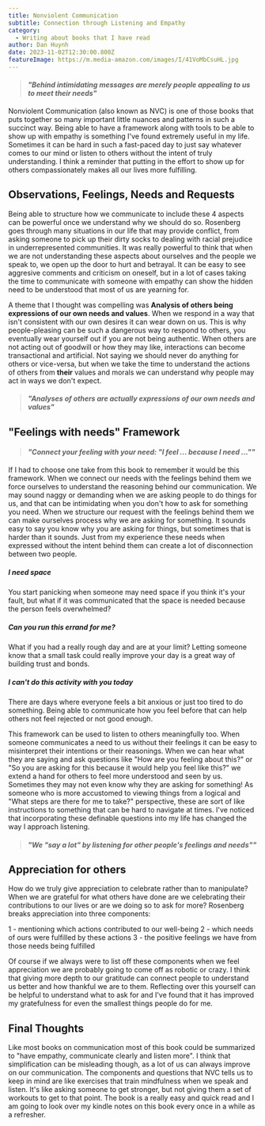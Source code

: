 ```yaml
---
title: Nonviolent Communication
subtitle: Connection through Listening and Empathy
category:
  - Writing about books that I have read
author: Dan Huynh
date: 2023-11-02T12:30:00.800Z
featureImage: https://m.media-amazon.com/images/I/41VoMbCsuHL.jpg
---
```


> #### *"Behind intimidating messages are merely people appealing to us to meet their needs"*

Nonviolent Communication (also known as NVC) is one of those books that puts together so many important little nuances and patterns in such a succinct way. Being able to have a framework along with tools to be able to show up with empathy is something I've found extremely useful in my life. Sometimes it can be hard in such a fast-paced day to just say whatever comes to our mind or listen to others without the intent of truly understanding. I think a reminder that putting in the effort to show up for others compassionately makes all our lives more fulfilling. 



## Observations, Feelings, Needs and Requests
Being able to structure how we communicate to include these 4 aspects can be powerful once we understand why we should do so. Rosenberg goes through many situations in our life that may provide conflict, from asking someone to pick up their dirty socks to dealing with racial prejudice in underrepresented communities. It was really powerful to think that when we are not understanding these aspects about ourselves and the people we speak to, we open up the door to hurt and betrayal. It can be easy to see aggresive comments and criticism on oneself, but in a lot of cases taking the time to communicate with someone with empathy can show the hidden need to be understood that most of us are yearning for. 

A theme that I thought was compelling was **Analysis of others being expressions of our own needs and values**. When we respond in a way that isn't consistent with our own desires it can wear down on us. This is why people-pleasing can be such a dangerous way to respond to others, you eventually wear yourself out if you are not being authentic. When others are not acting out of goodwill or how they may like, interactions can become transactional and artificial. Not saying we should never do anything for others or vice-versa, but when we take the time to understand the actions of others from **their** values and morals we can understand why people may act in ways we don't expect. 

> #### *"Analyses of others are actually expressions of our own needs and values"*

## "Feelings with needs" Framework

> #### *"Connect your feeling with your need: "I feel ... because I need ...""*

If I had to choose one take from this book to remember it would be this framework. When we connect our needs with the feelings behind them we force ourselves to understand the reasoning behind our communication. We may sound naggy or demanding when we are asking people to do things for us, and that can be intimidating when you don't how to ask for something you need. When we structure our request with the feelings behind them we can make ourselves process why we are asking for something. It sounds easy to say you know why you are asking for things, but sometimes that is harder than it sounds. Just from my experience these needs when expressed without the intent behind them can create a lot of disconnection between two people.

##### I need space
You start panicking when someone may need space if you think it's your fault, but what if it was communicated that the space is needed because the person feels overwhelmed? 
##### Can you run this errand for me?
What if you had a really rough day and are at your limit? Letting someone know that a small task could really improve your day is a great way of building trust and bonds.
##### I can't do this activity with you today
There are days where everyone feels a bit anxious or just too tired to do something. Being able to communicate how you feel before that can help others not feel rejected or not good enough.

This framework can be used to listen to others meaningfully too. When someone communicates a need to us without their feelings it can be easy to misinterpret their intentions or their reasonings. When we can hear what they are saying and ask questions like "How are you feeling about this?" or "So you are asking for this because it would help you feel like this?" we extend a hand for others to feel more understood and seen by us. Sometimes they may not even know why they are asking for something! As someone who is more accustomed to viewing things from a logical and "What steps are there for me to take?" perspective, these are sort of like instructions to something that can be hard to navigate at times. I've noticed that incorporating these definable questions into my life has changed the way I approach listening. 

> #### *"We "say a lot" by listening for other people's feelings and needs""*

## Appreciation for others

How do we truly give appreciation to celebrate rather than to manipulate? When we are grateful for what others have done are we celebrating their contributions to our lives or are we doing so to ask for more? Rosenberg breaks appreciation into three components:

1 - mentioning which actions contributed to our well-being
2 - which needs of ours were fulfilled by these actions
3 - the positive feelings we have from those needs being fulfilled

Of course if we always were to list off these components when we feel appreciation we are probably going to come off as robotic or crazy. I think that giving more depth to our gratitude can connect people to understand us better and how thankful we are to them. Reflecting over this yourself can be helpful to understand what to ask for and I've found that it has improved my gratefulness for even the smallest things people do for me. 


## Final Thoughts

Like most books on communication most of this book could be summarized to "have empathy, communicate clearly and listen more". I think that simplification can be misleading though, as a lot of us can always improve on our communication. The components and questions that NVC tells us to keep in mind are like exercises that train mindfulness when we speak and listen. It's like asking someone to get stronger, but not giving them a set of workouts to get to that point. The book is a really easy and quick read and I am going to look over my kindle notes on this book every once in a while as a refresher.
